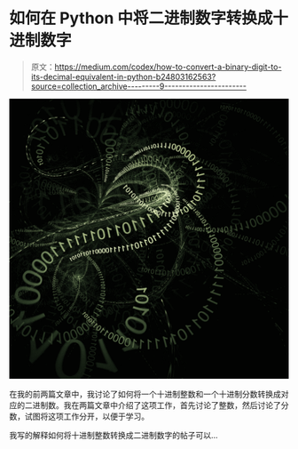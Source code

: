 # 如何在 Python 中将二进制数字转换成十进制数字

> 原文：<https://medium.com/codex/how-to-convert-a-binary-digit-to-its-decimal-equivalent-in-python-b24803162563?source=collection_archive---------9----------------------->

![](img/65cdef9d4c3fb905ac74b999aefdf76d.png)

在我的前两篇文章中，我讨论了如何将一个十进制整数和一个十进制分数转换成对应的二进制数。我在两篇文章中介绍了这项工作，首先讨论了整数，然后讨论了分数，试图将这项工作分开，以便于学习。

我写的解释如何将十进制整数转换成二进制数字的帖子可以…